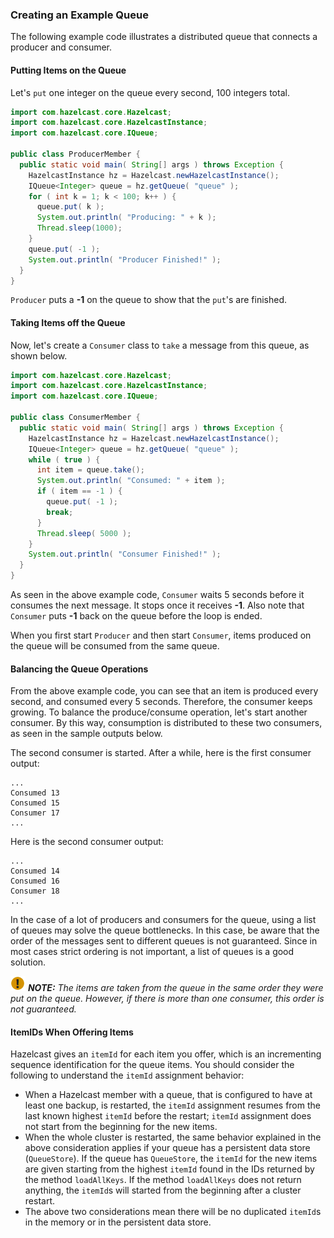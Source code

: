 
### Creating an Example Queue

The following example code illustrates a distributed queue that connects a producer and consumer.

#### Putting Items on the Queue

Let's `put` one integer on the queue every second, 100 integers total.

```java
import com.hazelcast.core.Hazelcast;
import com.hazelcast.core.HazelcastInstance;
import com.hazelcast.core.IQueue;

public class ProducerMember {
  public static void main( String[] args ) throws Exception {
    HazelcastInstance hz = Hazelcast.newHazelcastInstance();
    IQueue<Integer> queue = hz.getQueue( "queue" );
    for ( int k = 1; k < 100; k++ ) {
      queue.put( k );
      System.out.println( "Producing: " + k );
      Thread.sleep(1000);
    }
    queue.put( -1 );
    System.out.println( "Producer Finished!" );
  }
}
``` 

`Producer` puts a **-1** on the queue to show that the `put`'s are finished. 

#### Taking Items off the Queue

Now, let's create a `Consumer` class to `take` a message from this queue, as shown below.


```java
import com.hazelcast.core.Hazelcast;
import com.hazelcast.core.HazelcastInstance;
import com.hazelcast.core.IQueue;

public class ConsumerMember {
  public static void main( String[] args ) throws Exception {
    HazelcastInstance hz = Hazelcast.newHazelcastInstance();
    IQueue<Integer> queue = hz.getQueue( "queue" );
    while ( true ) {
      int item = queue.take();
      System.out.println( "Consumed: " + item );
      if ( item == -1 ) {
        queue.put( -1 );
        break;
      }
      Thread.sleep( 5000 );
    }
    System.out.println( "Consumer Finished!" );
  }
}
```

As seen in the above example code, `Consumer` waits 5 seconds before it consumes the next message. It stops once it receives **-1**. Also note that `Consumer` puts **-1** back on the queue before the loop is ended. 

When you first start `Producer` and then start `Consumer`, items produced on the queue will be consumed from the same queue.

#### Balancing the Queue Operations

From the above example code, you can see that an item is produced every second, and consumed every 5 seconds. Therefore, the consumer keeps growing. To balance the produce/consume operation, let's start another consumer. By this way, consumption is distributed to these two consumers, as seen in the sample outputs below. 

The second consumer is started. After a while, here is the first consumer output:

```plain
...
Consumed 13 
Consumed 15
Consumer 17
...
```

Here is the second consumer output:

```plain
...
Consumed 14 
Consumed 16
Consumer 18
...
```

In the case of a lot of producers and consumers for the queue, using a list of queues may solve the queue bottlenecks. In this case, be aware that the order of the messages sent to different queues is not guaranteed. Since in most cases strict ordering is not important, a list of queues is a good solution.

![image](images/NoteSmall.jpg) ***NOTE:*** *The items are taken from the queue in the same order they were put on the queue. However, if there is more than one consumer, this order is not guaranteed.*

#### ItemIDs When Offering Items

Hazelcast gives an `itemId` for each item you offer, which is an incrementing sequence identification for the queue items. You should consider the following to understand the `itemId` assignment behavior:

- When a Hazelcast member with a queue, that is configured to have at least one backup, is restarted, the `itemId` assignment resumes from the last known highest `itemId` before the restart; `itemId` assignment does not start from the beginning for the new items.
- When the whole cluster is restarted, the same behavior explained in the above consideration applies if your queue has a persistent data store (`QueueStore`). If the queue has `QueueStore`, the `itemId` for the new items are given starting from the highest `itemId` found in the IDs returned by the method `loadAllKeys`. If the method `loadAllKeys` does not return anything, the `itemId`s will started from the beginning after a cluster restart.
- The above two considerations mean there will be no duplicated `itemId`s in the memory or in the persistent data store.




 
